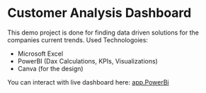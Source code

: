 # Customer Analysis Dashboard

This demo project is done for finding data driven solutions for the companies current trends. 
Used Technologoies: 
- Microsoft Excel 
- PowerBI (Dax Calculations, KPIs, Visualizations) 
- Canva (for the design)

You can interact with live dashboard here: [app.PowerBi](https://app.powerbi.com/view?r=eyJrIjoiN2Q5Y2Y5ZjMtN2FkMS00NTUzLThiY2UtODA1OTVjZmY5OTMzIiwidCI6IjgzOWMxNTc4LWU3NzgtNDJkZi05ODYzLWExMzgyYWJkOWNjNSIsImMiOjEwfQ%3D%3D)
